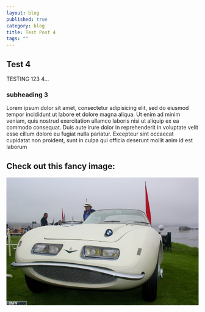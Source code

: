 ```yaml
---
layout: blog
published: true
category: blog
title: Test Post 4
tags: ""
---
```


## Test 4

TESTING 123 4...

### subheading 3

Lorem ipsum dolor sit amet, consectetur adipisicing elit, sed do eiusmod tempor incididunt ut labore et dolore magna aliqua. Ut enim ad minim veniam, quis nostrud exercitation ullamco laboris nisi ut aliquip ex ea commodo consequat. Duis aute irure dolor in reprehenderit in voluptate velit esse cillum dolore eu fugiat nulla pariatur. Excepteur sint occaecat cupidatat non proident, sunt in culpa qui officia deserunt mollit anim id est laborum

## Check out this fancy image:   

![Raymond-Loewy-507-02-750x499.jpg](/prose_media/Raymond-Loewy-507-02-750x499.jpg)